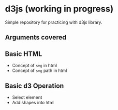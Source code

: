 # d3js (working in progress)

Simple repository for practicing with d3js library.

## Arguments covered

## Basic HTML

- Concept of `svg` in html
- Concept of `svg` path in html

## Basic d3 Operation

- Select element
- Add shapes into html
